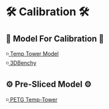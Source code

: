 # 🛠 Calibration 🛠

## 💊 Model For Calibration 💊

<p> 
	◽<a href="https://www.thingiverse.com/thing:2493504"> Temp Tower Model </a> <br>
	◽<a href ="https://www.thingiverse.com/thing:763622" > 3DBenchy </a>

</p>

## ⚙️ Pre-Sliced Model ⚙️
<p> 
	◽<a href="GCODE/220-260PETG_Temp_Tower.gcode"> PETG Temp-Tower</a> <br>
	

</p>
